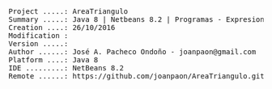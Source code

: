 <pre>

Project .....: AreaTriangulo
Summary .....: Java 8 | Netbeans 8.2 | Programas - Expresiones #03
Creation ....: 26/10/2016
Modification : 
Version .....: 
Author ......: José A. Pacheco Ondoño - joanpaon@gmail.com
Platform ....: Java 8
IDE .........: NetBeans 8.2
Remote ......: https://github.com/joanpaon/AreaTriangulo.git

</pre>
